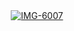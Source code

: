 <div style="display: flex; align-items: center; justify-content: center; text-align: center;"><a href="https://imgbb.com/"><img src="https://i.ibb.co/Dg90fSy1/IMG-6007.gif" alt="IMG-6007" border="0"></a></div>
